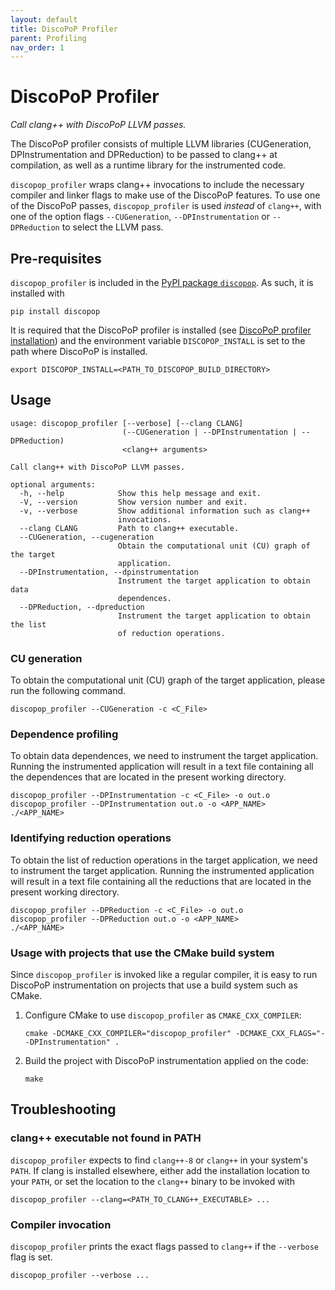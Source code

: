 ```yaml
---
layout: default
title: DiscoPoP Profiler
parent: Profiling
nav_order: 1
---
```



# DiscoPoP Profiler

*Call clang++ with DiscoPoP LLVM passes.*

The DiscoPoP profiler consists of multiple LLVM libraries (CUGeneration,
DPInstrumentation and DPReduction) to be passed to clang++ at compilation, as 
well as a runtime library for the instrumented code.

`discopop_profiler` wraps clang++ invocations to include the necessary compiler
and linker flags to make use of the DiscoPoP features. To use one of
the DiscoPoP passes, `discopop_profiler` is used *instead* of `clang++`, with
one of the option flags `--CUGeneration`, `--DPInstrumentation` or
`--DPReduction` to select the LLVM pass.

## Pre-requisites

`discopop_profiler` is included in the
[PyPI package `discopop`](https://pypi.org/project/discopop/). As such, it is
installed with

```
pip install discopop
```

It is required that the DiscoPoP profiler is installed (see 
[DiscoPoP profiler installation](../README.md#discopop-profiler-installation))
and the environment variable `DISCOPOP_INSTALL` is set to the path where
DiscoPoP is installed.

```
export DISCOPOP_INSTALL=<PATH_TO_DISCOPOP_BUILD_DIRECTORY>
``` 

## Usage

```
usage: discopop_profiler [--verbose] [--clang CLANG]
                         (--CUGeneration | --DPInstrumentation | --DPReduction)
                         <clang++ arguments>

Call clang++ with DiscoPoP LLVM passes.

optional arguments:
  -h, --help            Show this help message and exit.
  -V, --version         Show version number and exit.
  -v, --verbose         Show additional information such as clang++
                        invocations.
  --clang CLANG         Path to clang++ executable.
  --CUGeneration, --cugeneration
                        Obtain the computational unit (CU) graph of the target
                        application.
  --DPInstrumentation, --dpinstrumentation
                        Instrument the target application to obtain data
                        dependences.
  --DPReduction, --dpreduction
                        Instrument the target application to obtain the list
                        of reduction operations.
```

### CU generation

To obtain the computational unit (CU) graph of the target application, please 
run the following command.

```
discopop_profiler --CUGeneration -c <C_File>
```

### Dependence profiling

To obtain data dependences, we need to instrument the target application.
Running the instrumented application will result in a text file containing all
the dependences that are located in the present working directory.

```
discopop_profiler --DPInstrumentation -c <C_File> -o out.o
discopop_profiler --DPInstrumentation out.o -o <APP_NAME>
./<APP_NAME>
```

### Identifying reduction operations

To obtain the list of reduction operations in the target application, we need to
instrument the target application. Running the instrumented application will
result in a text file containing all the reductions that are located in the
present working directory.

```
discopop_profiler --DPReduction -c <C_File> -o out.o
discopop_profiler --DPReduction out.o -o <APP_NAME>
./<APP_NAME>
```

### Usage with projects that use the CMake build system

Since `discopop_profiler` is invoked like a regular compiler, it is easy to run
DiscoPoP instrumentation on projects that use a build system such as CMake.

1. Configure CMake to use `discopop_profiler` as `CMAKE_CXX_COMPILER`:
   ```
   cmake -DCMAKE_CXX_COMPILER="discopop_profiler" -DCMAKE_CXX_FLAGS="--DPInstrumentation" .
   ```
1. Build the project with DiscoPoP instrumentation applied on the code:
   ```
   make
   ```

## Troubleshooting

### clang++ executable not found in PATH

`discopop_profiler` expects to find `clang++-8` or `clang++` in your system's `PATH`.
If clang is installed elsewhere, either add the installation location to your
`PATH`, or set the location to the `clang++` binary to be invoked with

```
discopop_profiler --clang=<PATH_TO_CLANG++_EXECUTABLE> ...
```

### Compiler invocation

`discopop_profiler` prints the exact flags passed to `clang++` if the `--verbose`
flag is set.

```
discopop_profiler --verbose ...
```
